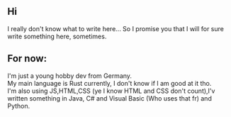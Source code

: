 ## Hi
I really don't know what to write here...
So I promise you that I will for sure write something here, sometimes.

## For now:
I'm just a young hobby dev from Germany.<br>
My main language is Rust currently, I don't know if I am good at it tho.<br>
I'm also using JS,HTML,CSS (ye I know HTML and CSS don't count),I'v written something in Java, C# and Visual Basic (Who uses that fr) and Python.
